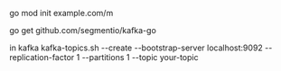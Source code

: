 go mod init example.com/m

go get github.com/segmentio/kafka-go

in kafka
kafka-topics.sh --create --bootstrap-server localhost:9092 --replication-factor 1 --partitions 1 --topic your-topic

